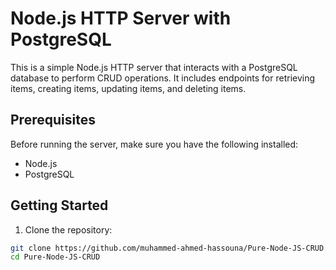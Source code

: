 # Node.js HTTP Server with PostgreSQL

This is a simple Node.js HTTP server that interacts with a PostgreSQL database to perform CRUD operations. It includes endpoints for retrieving items, creating items, updating items, and deleting items.

## Prerequisites

Before running the server, make sure you have the following installed:

- Node.js
- PostgreSQL

## Getting Started

1. Clone the repository:

```bash
git clone https://github.com/muhammed-ahmed-hassouna/Pure-Node-JS-CRUD.git
cd Pure-Node-JS-CRUD
